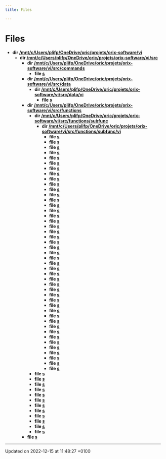 ```yaml
---
title: Files

---
```


# Files




* **dir [/mnt/c/Users/plifp/OneDrive/oric/projets/orix-software/vi](Files/dir_e433504a3e785b34aabb2c6185efc4a1.md#dir-/mnt/c/users/plifp/onedrive/oric/projets/orix-software/vi)** 
    * **dir [/mnt/c/Users/plifp/OneDrive/oric/projets/orix-software/vi/src](Files/dir_6c260d28152e78a3ffcc2e06b7438967.md#dir-/mnt/c/users/plifp/onedrive/oric/projets/orix-software/vi/src)** 
        * **dir [/mnt/c/Users/plifp/OneDrive/oric/projets/orix-software/vi/src/commands](Files/dir_e1568de7a9ec0caf269f7729a27efb24.md#dir-/mnt/c/users/plifp/onedrive/oric/projets/orix-software/vi/src/commands)** 
            * **file [s](Files/vi_8s.md#file-vi.s)** 
        * **dir [/mnt/c/Users/plifp/OneDrive/oric/projets/orix-software/vi/src/data](Files/dir_eb94e028ad508402029845f2921e79f7.md#dir-/mnt/c/users/plifp/onedrive/oric/projets/orix-software/vi/src/data)** 
            * **dir [/mnt/c/Users/plifp/OneDrive/oric/projets/orix-software/vi/src/data/vi](Files/dir_834496eb029ed14441e8790c53896f5f.md#dir-/mnt/c/users/plifp/onedrive/oric/projets/orix-software/vi/src/data/vi)** 
                * **file [s](Files/strings_8s.md#file-strings.s)** 
        * **dir [/mnt/c/Users/plifp/OneDrive/oric/projets/orix-software/vi/src/functions](Files/dir_2288eccfea1af74b995388678c757cc0.md#dir-/mnt/c/users/plifp/onedrive/oric/projets/orix-software/vi/src/functions)** 
            * **dir [/mnt/c/Users/plifp/OneDrive/oric/projets/orix-software/vi/src/functions/subfunc](Files/dir_8a0a2fbb0e248d2b08adec17bb698d4e.md#dir-/mnt/c/users/plifp/onedrive/oric/projets/orix-software/vi/src/functions/subfunc)** 
                * **dir [/mnt/c/Users/plifp/OneDrive/oric/projets/orix-software/vi/src/functions/subfunc/vi](Files/dir_a5544c2bf0b70f8d417c4d3bfea04409.md#dir-/mnt/c/users/plifp/onedrive/oric/projets/orix-software/vi/src/functions/subfunc/vi)** 
                    * **file [s](Files/vi__add__char__to__text_8s.md#file-vi-add-char-to-text.s)** 
                    * **file [s](Files/vi__check__0A_8s.md#file-vi-check-0a.s)** 
                    * **file [s](Files/vi__check__beginning__of__file_8s.md#file-vi-check-beginning-of-file.s)** 
                    * **file [s](Files/vi__check__eof_8s.md#file-vi-check-eof.s)** 
                    * **file [s](Files/vi__check__if__previous__line__was__truncated_8s.md#file-vi-check-if-previous-line-was-truncated.s)** 
                    * **file [s](Files/vi__check__inserted__char__overflow__the__max__column_8s.md#file-vi-check-inserted-char-overflow-the-max-column.s)** 
                    * **file [s](Files/vi__clear__command__line_8s.md#file-vi-clear-command-line.s)** 
                    * **file [s](Files/vi__compute__last__text__line_8s.md#file-vi-compute-last-text-line.s)** 
                    * **file [s](Files/vi__compute__video__adress_8s.md#file-vi-compute-video-adress.s)** 
                    * **file [s](Files/vi__copy__arg1__to__name__file__open_8s.md#file-vi-copy-arg1-to-name-file-open.s)** 
                    * **file [s](Files/vi__decal__text_8s.md#file-vi-decal-text.s)** 
                    * **file [s](Files/vi__display__char_8s.md#file-vi-display-char.s)** 
                    * **file [s](Files/vi__display__file__opened_8s.md#file-vi-display-file-opened.s)** 
                    * **file [s](Files/vi__fill__last__line_8s.md#file-vi-fill-last-line.s)** 
                    * **file [s](Files/vi__init__vi__struct_8s.md#file-vi-init-vi-struct.s)** 
                    * **file [s](Files/vi__key__del_8s.md#file-vi-key-del.s)** 
                    * **file [s](Files/vi__key__down_8s.md#file-vi-key-down.s)** 
                    * **file [s](Files/vi__key__enter_8s.md#file-vi-key-enter.s)** 
                    * **file [s](Files/vi__key__left_8s.md#file-vi-key-left.s)** 
                    * **file [s](Files/vi__key__right_8s.md#file-vi-key-right.s)** 
                    * **file [s](Files/vi__key__up_8s.md#file-vi-key-up.s)** 
                    * **file [s](Files/vi__length__file__plus__plus_8s.md#file-vi-length-file-plus-plus.s)** 
                    * **file [s](Files/vi__length__file__sub__sub_8s.md#file-vi-length-file-sub-sub.s)** 
                    * **file [s](Files/vi__ptr__file__used__plus__plus_8s.md#file-vi-ptr-file-used-plus-plus.s)** 
                    * **file [s](Files/vi__ptr__file__used__plus__plus__and__check__eof_8s.md#file-vi-ptr-file-used-plus-plus-and-check-eof.s)** 
                    * **file [s](Files/vi__ptr__file__used__sub__sub_8s.md#file-vi-ptr-file-used-sub-sub.s)** 
                    * **file [s](Files/vi__ptr__last__char__add_8s.md#file-vi-ptr-last-char-add.s)** 
                    * **file [s](Files/vi__ptr__last__char__plus__plus_8s.md#file-vi-ptr-last-char-plus-plus.s)** 
                    * **file [s](Files/vi__ptr__last__char__sub__sub_8s.md#file-vi-ptr-last-char-sub-sub.s)** 
                    * **file [s](Files/vi__scroll__from__left__to__right__full__line_8s.md#file-vi-scroll-from-left-to-right-full-line.s)** 
                    * **file [s](Files/vi__scroll__to__left_8s.md#file-vi-scroll-to-left.s)** 
                    * **file [s](Files/vi__search__next__line_8s.md#file-vi-search-next-line.s)** 
                    * **file [s](Files/vi__search__previous__cr_8s.md#file-vi-search-previous-cr.s)** 
                    * **file [s](Files/vi__search__previous__line__beginning_8s.md#file-vi-search-previous-line-beginning.s)** 
                    * **file [s](Files/vi__set__ptr__last__char_8s.md#file-vi-set-ptr-last-char.s)** 
                    * **file [s](Files/vi__set__xpos__0_8s.md#file-vi-set-xpos-0.s)** 
                    * **file [s](Files/vi__set__xpos__from__A_8s.md#file-vi-set-xpos-from-a.s)** 
                    * **file [s](Files/vi__shift__file__from__memory__one__char_8s.md#file-vi-shift-file-from-memory-one-char.s)** 
                    * **file [s](Files/vi__shift__line__left__to__right__editor_8s.md#file-vi-shift-line-left-to-right-editor.s)** 
                    * **file [s](Files/vi__strlen__current__line_8s.md#file-vi-strlen-current-line.s)** 
                    * **file [s](Files/vi__vi__ptr__file__used__plus__plus_8s.md#file-vi-vi-ptr-file-used-plus-plus.s)** 
                    * **file [s](Files/vi__xpos__screen__plus__plus_8s.md#file-vi-xpos-screen-plus-plus.s)** 
                    * **file [s](Files/vi__xpos__screen__sub__sub_8s.md#file-vi-xpos-screen-sub-sub.s)** 
                    * **file [s](Files/vi__ypos__screen__plus__plus_8s.md#file-vi-ypos-screen-plus-plus.s)** 
                    * **file [s](Files/vi__ypos__screen__sub__sub_8s.md#file-vi-ypos-screen-sub-sub.s)** 
            * **file [s](Files/__clrscr__vi_8s.md#file--clrscr-vi.s)** 
            * **file [s](Files/tables_8s.md#file-tables.s)** 
            * **file [s](Files/vi__command__edition_8s.md#file-vi-command-edition.s)** 
            * **file [s](Files/vi__displays__info_8s.md#file-vi-displays-info.s)** 
            * **file [s](Files/vi__edition__keyboard_8s.md#file-vi-edition-keyboard.s)** 
            * **file [s](Files/vi__editor__switch__off__cursor_8s.md#file-vi-editor-switch-off-cursor.s)** 
            * **file [s](Files/vi__editor__switch__on__cursor_8s.md#file-vi-editor-switch-on-cursor.s)** 
            * **file [s](Files/vi__fill__screen__with__empty__line_8s.md#file-vi-fill-screen-with-empty-line.s)** 
            * **file [s](Files/vi__put__char_8s.md#file-vi-put-char.s)** 
            * **file [s](Files/vi__set__length__file_8s.md#file-vi-set-length-file.s)** 
            * **file [s](Files/vi__struct_8s.md#file-vi-struct.s)** 
            * **file [s](Files/vi__switch__to__edition__mode_8s.md#file-vi-switch-to-edition-mode.s)** 
        * **file [s](Files/rom_8s.md#file-rom.s)** 



-------------------------------

Updated on 2022-12-15 at 11:48:27 +0100
